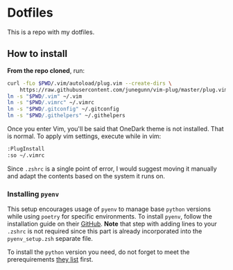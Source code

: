 # Dotfiles

This is a repo with my dotfiles.

## How to install

**From the repo cloned**, run:

```sh
curl -fLo $PWD/.vim/autoload/plug.vim --create-dirs \
    https://raw.githubusercontent.com/junegunn/vim-plug/master/plug.vim
ln -s "$PWD/.vim" ~/.vim
ln -s "$PWD/.vimrc" ~/.vimrc
ln -s "$PWD/.gitconfig" ~/.gitconfig
ln -s "$PWD/.githelpers" ~/.githelpers
```
Once you enter Vim, you'll be said that OneDark theme is not installed. That is normal. To apply vim settings, execute while in vim:

```sh
:PlugInstall
:so ~/.vimrc
```

Since `.zshrc` is a single point of error, I would suggest moving it manually and adapt the contents based on the system it runs on.

### Installing `pyenv`

This setup encourages usage of `pyenv` to manage base `python` versions while using `poetry` for specific environments. To install `pyenv`, follow the installation guide on their [GitHub](https://github.com/pyenv/pyenv). **Note** that step with adding lines to your `.zshrc` is not required since this part is already incorporated into the `pyenv_setup.zsh` separate file.

To install the `python` version you need, do not forget to meet the prerequirements [they list](https://github.com/pyenv/pyenv?tab=readme-ov-file#d-install-python-build-dependencies) first.  

